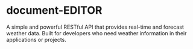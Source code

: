 # document-EDITOR
A simple and powerful RESTful API that provides real-time and forecast weather data. Built for developers who need weather information in their applications or projects.
